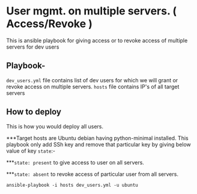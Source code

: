 # User mgmt. on multiple servers. ( Access/Revoke )

This is ansible playbook for giving access or to revoke access of multiple servers for dev users 


## Playbook-
`dev_users.yml` file contains list of dev users for which we will grant or revoke access on multiple servers.
`hosts` file contains IP's of all target servers


## How to deploy

This is how you would deploy all users.

***Target hosts are Ubuntu debian having python-minimal installed. This playbook only add SSh key and remove that particular key by giving below value of key `state`:-

***`state: present` to give access to user on all servers.

***`state: absent` to revoke access of particular user from all servers.

```console
ansible-playbook -i hosts dev_users.yml -u ubuntu
